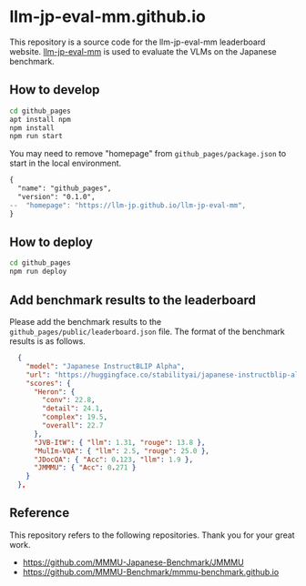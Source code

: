 # llm-jp-eval-mm.github.io

This repository is a source code for the llm-jp-eval-mm leaderboard website.
[llm-jp-eval-mm](https://github.com/llm-jp/llm-jp-eval-mm) is used to evaluate the VLMs on the Japanese benchmark.

## How to develop
```bash
cd github_pages
apt install npm
npm install
npm run start
```

You may need to remove "homepage" from `github_pages/package.json` to start in the local environment.
```diff
{
  "name": "github_pages",
  "version": "0.1.0",
--  "homepage": "https://llm-jp.github.io/llm-jp-eval-mm",
}
```

## How to deploy
```bash
cd github_pages
npm run deploy
```

## Add benchmark results to the leaderboard
Please add the benchmark results to the `github_pages/public/leaderboard.json` file.
The format of the benchmark results is as follows.
```json
  {
    "model": "Japanese InstructBLIP Alpha",
    "url": "https://huggingface.co/stabilityai/japanese-instructblip-alpha",
    "scores": {
      "Heron": {
        "conv": 22.8,
        "detail": 24.1,
        "complex": 19.5,
        "overall": 22.7
      },
      "JVB-ItW": { "llm": 1.31, "rouge": 13.8 },
      "MulIm-VQA": { "llm": 2.5, "rouge": 25.0 },
      "JDocQA": { "Acc": 0.123, "llm": 1.9 },
      "JMMMU": { "Acc": 0.271 }
    }
  },
```

## Reference
This repository refers to the following repositories. Thank you for your great work.
- https://github.com/MMMU-Japanese-Benchmark/JMMMU
- https://github.com/MMMU-Benchmark/mmmu-benchmark.github.io